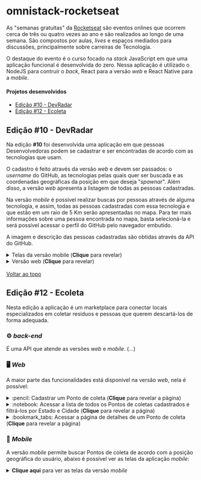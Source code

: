 # omnistack-rocketseat
As "semanas gratuitas" da [Rocketseat](https://rocketseat.com.br/) são eventos onlines que ocorrem cerca de três ou quatro vezes ao ano e são realizados ao longo de uma semana. São compostos por aulas, _lives_ e espaços mediados para discussões, principalmente sobre carreiras de Tecnologia. 

O destaque do evento é o curso focado na _stack_ JavaScript em que uma aplicação funcional é desenvolvida do zero. Nessa aplicação é utilizado o NodeJS para contruir o _back_, React para a versão _web_ e React Native para a _mobile_.

#### Projetos desenvolvidos<a name='top'></a>  
- <a href='#10'>Edição #10 - DevRadar</a>
- <a href='#12'>Edição #12 - Ecoleta</a>

## Edição #10 - DevRadar<a name='10'></a>

Na edição **#10** foi desenvolvida uma aplicação em que pessoas Desenvolvedoras podem se cadastrar e ser encontradas de acordo com as tecnologias que usam. 

O cadastro é feito através da versão _web_ e devem ser passados: o _username_ do GitHub, as tecnologias pelas quais quer ser buscada e as coordenadas geográficas da posição em que deseja "_spawnar_". Além disso, a versão _web_ apresenta a listagem de todas as pessoas cadastradas.

Na versão _mobile_ é possível realizar buscas por pessoas através de alguma tecnologia, e assim, todas as pessoas cadastradas com essa tecnologia e que estão em um raio de 5 Km serão apresentadas no mapa. Para ter mais informações sobre uma pessoa encontrada no mapa, basta selecioná-la e será possível acessar o perfil do GitHub pelo navegador embutido.

A imagem e descrição das pessoas cadastradas são obtidas através da API do GitHub.

<details>
  <summary> Telas da versão mobile (<strong>Clique</strong> para revelar)</summary>
  <p>
    <img src="https://raw.githubusercontent.com/brnocesar/omnistack-10/master/prints/v1-mobile.png">
  </p>
</details>
<details>
  <summary> Versão web (<strong>Clique</strong> para revelar)</summary>
  <p>
    <img src="https://raw.githubusercontent.com/brnocesar/omnistack-10/master/prints/v1-web.png">
  </p>
</details>

<br>
<a href='#top'>Voltar ao topo</a>
<br>

## Edição #12 - Ecoleta<a name='12'></a>
Nesta edição a aplicação é um marketplace para conectar locais especializados em coletar resíduos e pessoas que querem descartá-los de forma adequada.

### :gear: _back-end_
É uma API que atende as versões _web_ e _mobile_. (...)

### :desktop_computer: _Web_
A maior parte das funcionalidades está disponível na versão _web_, nela é possível: 

<details>
  <summary>:pencil: Cadastrar um Ponto de coleta (<strong>Clique</strong> para revelar a página)</summary>
  <p>
    <img src="./prints/ecoleta-web-2-cadastro.png" alt="Página para cadastro de Pontos de coleta">
  </p>
</details>

<details>
  <summary>:notebook: Acessar a lista de todos os Pontos de coletas cadastrados e filtrá-los por Estado e Cidade (<strong>Clique</strong> para revelar a página)</summary>
  <p>
    <img src="./prints/ecoleta-web-3-pontos.png" alt="Página para listagem de Pontos de coleta">
  </p>
</details>

<details>
  <summary>:bookmark_tabs: Acessar a página de detalhes de um Ponto de coleta (<strong>Clique</strong> para revelar a página)</summary>
  <p>
    <img src="./prints/ecoleta-web-4-ponto.png" alt="Página de detalhes de um Pontos de coleta">
  </p>
</details>

### :iphone: _Mobile_
A versão _mobile_ permite buscar Pontos de coleta de acordo com a posição geográfica do usuário, abaixo é possível ver as telas da aplicação _mobile_:

<details>
  <summary><strong>Clique aqui</strong> para ver as telas da versão <i>mobile</i></summary>
  <p>
    <img src="./prints/ecoleta-mobile.png" alt="Telas da versão mobile">
  </p>
</details>

